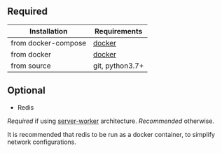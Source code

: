 ## Required

| Installation | Requirements |
| --- | --- |
| from docker-compose | [docker](https://www.docker.com/) |
| from docker | [docker](https://www.docker.com/) |
| from source | git, python3.7+ |

## Optional

- Redis

_Required_ if using [server-worker](architecture.throughput.md#server-worker) architecture. _Recommended_ otherwise.

It is recommended that redis to be run as a docker container, to simplify network configurations.

